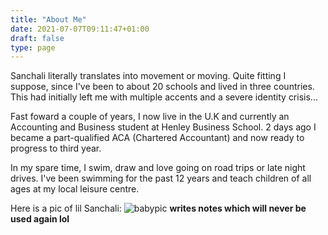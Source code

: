 ```yaml
---
title: "About Me"
date: 2021-07-07T09:11:47+01:00
draft: false
type: page
---
```


Sanchali literally translates into movement or moving. Quite fitting I suppose, since I've been to about 20 schools and lived in three countries. This had initially left me with multiple accents and a severe identity crisis...
 
 Fast foward a couple of years, I now live in the U.K and currently an Accounting and Business student at Henley Business School. 2 days ago I became a part-qualified ACA (Chartered Accountant) and now ready to progress to third year.

In my spare time, I swim, draw and love going on road trips or late night drives. I've been swimming for the past 12 years and teach children of all ages at my local leisure centre.

 Here is a pic of lil Sanchali:
 ![babypic](/babypic.JPG)
  **writes notes which will never be used again lol** 